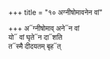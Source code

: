 +++
title = "१० अग्नीषोमावनेन वां"

+++
अ᳓ग्नीषोमाव् अने᳓न वां  
यो᳓ वां घृते᳓न दा᳓शति  
त᳓स्मै दीदयतम् बृह᳓त्